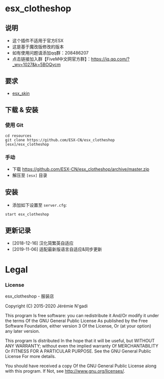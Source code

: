 # esx_clotheshop

## 说明
- 这个插件不适用于官方ESX
- 这是基于魔改版修改的版本
- 如有使用问题请添加qq群：208486207
- 点击链接加入群【FiveM中文网官方群】：https://jq.qq.com/?_wv=1027&k=5BOQycm
## 要求
- [esx_skin](https://github.com/ESX-CN/esx_skin)

## 下载 & 安装

### 使用 Git
```
cd resources
git clone https://github.com/ESX-CN/esx_clotheshop [esx]/esx_clotheshop
```

### 手动
- 下载 https://github.com/ESX-CN/esx_clotheshop/archive/master.zip
- 解压至 `[esx]` 目录

## 安装
- 添加如下设置至 `server.cfg`:

```
start esx_clotheshop
```
## 更新记录
- [2018-12-16] 汉化简繁英自适应
- [2019-11-06] 适配最新版语言自适应&同步更新

# Legal
### License
esx_clotheshop - 服装店

Copyright (C) 2015-2020 Jérémie N'gadi

This program Is free software: you can redistribute it And/Or modify it under the terms Of the GNU General Public License As published by the Free Software Foundation, either version 3 Of the License, Or (at your option) any later version.

This program Is distributed In the hope that it will be useful, but WITHOUT ANY WARRANTY; without even the implied warranty Of MERCHANTABILITY Or FITNESS FOR A PARTICULAR PURPOSE. See the GNU General Public License For more details.

You should have received a copy Of the GNU General Public License along with this program. If Not, see http://www.gnu.org/licenses/.
